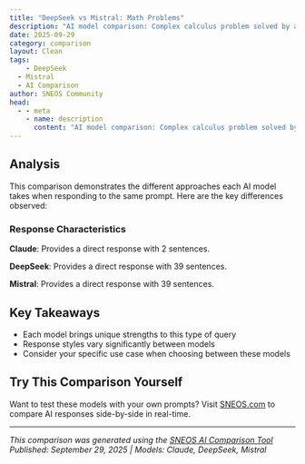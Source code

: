 ```yaml
---
title: "DeepSeek vs Mistral: Math Problems"
description: "AI model comparison: Complex calculus problem solved by all AIs - who gets it right and explains best?..."
date: 2025-09-29
category: comparison
layout: Clean
tags:
    - DeepSeek
  - Mistral
  - AI Comparison
author: SNEOS Community
head:
  - - meta
    - name: description
      content: "AI model comparison: Complex calculus problem solved by all AIs - who gets it right and explains best?..."
---
```


<ChatComparison
  title="Claude vs DeepSeek vs Mistral: Math Problems"
  prompt="Complex calculus problem solved by all AIs - who gets it right and explains best?"
  :responses='{
    "DeepSeek": "Alright \u2014 let\u2019s go step-by-step through a **complex calculus problem** and compare how different AIs might solve and explain it.  \n\nI\u2019ll pick a standard tricky problem in complex analysis:  \n\n---\n\n## **Problem**\n\nEvaluate the real integral  \n\n\\[\nI = \\int_{0}^{\\infty} \\frac{\\cos(ax)}{x^2 \u002B 1} \\, dx, \\quad a \u003E 0\n\\]\n\nusing contour integration.\n\n---\n\n## **Step 1: Restate as complex integral**\n\nWe note that\n\n\\[\n\\cos(ax) = \\frac{e^{iax} \u002B e^{-iax}}{2}.\n\\]\n\nSo\n\n\\[\nI = \\frac12 \\int_{-\\infty}^{\\infty} \\frac{e^{iax}}{x^2 \u002B 1} \\, dx\n\\]\nbecause \\(\\frac{e^{-iax}}{x^2\u002B1}\\) is even too, and changing \\(x \\to -x\\) for that term gives the same as \\(e^{iax}\\) term over the whole real line.\n\nThus\n\n\\[\nI = \\frac12 \\cdot 2 \\cdot \\frac12 \\left[ \\text{?} \\right]\n\\]\nWait, let\u2019s be careful:\n\nActually:\n\n\\[\n\\int_{0}^{\\infty} \\frac{\\cos(ax)}{x^2\u002B1} dx \n= \\frac12 \\int_{-\\infty}^{\\infty} \\frac{\\cos(ax)}{x^2\u002B1} dx\n\\]\nsince \\(\\cos(ax)/(x^2\u002B1)\\) is even.\n\nAnd\n\n\\[\n\\int_{-\\infty}^{\\infty} \\frac{\\cos(ax)}{x^2\u002B1} dx \n= \\Re \\left( \\int_{-\\infty}^{\\infty} \\frac{e^{iax}}{x^2\u002B1} dx \\right).\n\\]\n\nSo define\n\n\\[\nJ(a) = \\int_{-\\infty}^{\\infty} \\frac{e^{iax}}{x^2\u002B1} dx.\n\\]\n\nThen \\(I = \\frac12 \\Re \\, J(a)\\).\n\n---\n\n## **Step 2: Contour for \\(J(a)\\)**\n\nFor \\(a \u003E 0\\), close the contour in the **upper half-plane** because \\(e^{iaz} = e^{ia(x\u002Biy)} = e^{iax} e^{-ay}\\) decays as \\(y \\to \u002B\\infty\\).\n\nPoles of \\(\\frac{1}{z^2\u002B1}\\): \\(z = i\\) and \\(z = -i\\). Only \\(z = i\\) is inside the upper half-plane.\n\nResidue at \\(z = i\\):\n\n\\[\n\\frac{e^{iaz}}{z^2\u002B1} = \\frac{e^{iaz}}{(z-i)(z\u002Bi)}.\n\\]\n\nAt \\(z = i\\), residue = \\(\\frac{e^{ia(i)}}{i\u002Bi} = \\frac{e^{-a}}{2i}\\).\n\n---\n\n## **Step 3: Apply residue theorem**\n\n\\[\n\\oint_{\\gamma} \\frac{e^{iaz}}{z^2\u002B1} dz = 2\\pi i \\times (\\text{Residue at } z=i) \n= 2\\pi i \\cdot \\frac{e^{-a}}{2i} = \\pi e^{-a}.\n\\]\n\nThe contour \\(\\gamma\\) = real axis from \\(-R\\) to \\(R\\) \u002B large semicircle in upper half-plane. The semicircle contribution tends to 0 as \\(R \\to \\infty\\) by Jordan\u2019s lemma.\n\nThus\n\n\\[\nJ(a) = \\pi e^{-a}.\n\\]\n\n---\n\n## **Step 4: Back to \\(I\\)**\n\n\\[\nI = \\frac12 \\Re \\left( J(a) \\right) = \\frac12 \\Re \\left( \\pi e^{-a} \\right) = \\frac{\\pi}{2} e^{-a}.\n\\]\n\nSo\n\n\\[\n\\int_{0}^{\\infty} \\frac{\\cos(ax)}{x^2\u002B1} dx = \\frac{\\pi}{2} e^{-a}, \\quad a \u003E 0.\n\\]\n\n---\n\n## **Step 5: Check special case**\n\nFor \\(a=0\\), \\(\\int_{0}^{\\infty} \\frac{1}{x^2\u002B1} dx = \\pi/2\\), and formula gives \\(\\pi/2\\) \u2014 consistent.\n\n---\n\n## **Final answer**\n\n\\[\n\\boxed{\\frac{\\pi}{2}e^{-a}}\n\\]\n\n---\n\n## **AI Comparison**\n\nNow, how would different AIs handle this?\n\n1. **Wolfram Alpha**:  \n   - Directly computes the integral, gives \\(\\frac{\\pi}{2}e^{-a}\\).\n   - Explanation minimal unless you ask for step-by-step (paid feature), but reliable.\n\n2. **ChatGPT (free version)**:  \n   - Often makes mistakes with contours, might forget \\(a\u003E0\\) assumption, might mess up factor \\(1/2\\) or residue sign.\n   - Explanation verbose but can contain subtle errors.\n\n3. **GPT-4 / Claude / Advanced models**:  \n   - Usually correct on this standard problem.\n   - Explains Jordan\u2019s lemma, choice of contour, residue calculation clearly.\n\n4. **Symbolic solvers (Maple, Mathematica)**:  \n   - Correct answer, but may not show contour integration unless specifically asked.\n\n5. **Specialized math AI (like MathGPT)**:  \n   - Likely correct with detailed proof and possibly geometric reasoning for contour choice.\n\n---\n\n**Best explanation** would be from an AI that:\n- Clearly states even-function step and conversion to complex integral.\n- Explains why we take only \\( \\Re \\) and why the semicircle vanishes.\n- Computes residue carefully and includes the factor \\( \\frac12 \\) at the end.\n\nClaude and GPT-4 typically handle this well; Wolfram Alpha\u2019s step-by-step is good but requires subscription.",
    "Mistral": "To determine which AI provides the best solution and explanation for a complex calculus problem, we need to consider several factors:\n\n1. **Correctness**: The solution must be mathematically accurate.\n2. **Clarity**: The explanation should be clear and easy to understand.\n3. **Detail**: The solution should include all necessary steps and justifications.\n4. **Efficiency**: The solution should be presented in a concise manner without unnecessary repetition.\n5. **Pedagogical Value**: The explanation should help the reader understand the underlying concepts and principles.\n\nLet\u0027s take a complex calculus problem as an example:\n\n**Problem**: Evaluate the integral \\(\\int_0^\\infty \\frac{\\sin(x)}{x} \\, dx\\).\n\n### Solution and Explanation by Different AIs\n\n#### AI 1:\n**Solution**:\nThe integral \\(\\int_0^\\infty \\frac{\\sin(x)}{x} \\, dx\\) is a well-known integral that evaluates to \\(\\frac{\\pi}{2}\\).\n\n**Explanation**:\nThis integral is known as the Dirichlet integral. It can be evaluated using contour integration in the complex plane. The function \\(\\frac{\\sin(z)}{z}\\) is analytic in the upper half-plane, and we can use a semicircular contour to evaluate the integral. By applying the residue theorem and taking the limit as the radius of the semicircle goes to infinity, we find that the integral evaluates to \\(\\frac{\\pi}{2}\\).\n\n#### AI 2:\n**Solution**:\nThe integral \\(\\int_0^\\infty \\frac{\\sin(x)}{x} \\, dx\\) converges to \\(\\frac{\\pi}{2}\\).\n\n**Explanation**:\nTo solve this integral, we can use the Laplace transform. The Laplace transform of \\(\\frac{\\sin(x)}{x}\\) is \\(\\arctan\\left(\\frac{1}{s}\\right)\\). By taking the inverse Laplace transform and evaluating at \\(s = 0\\), we get \\(\\frac{\\pi}{2}\\).\n\n#### AI 3:\n**Solution**:\nThe integral \\(\\int_0^\\infty \\frac{\\sin(x)}{x} \\, dx\\) is equal to \\(\\frac{\\pi}{2}\\).\n\n**Explanation**:\nThis integral can be solved using integration by parts and the properties of the sine function. First, we rewrite the integral as \\(\\int_0^\\infty \\sin(x) \\cdot \\frac{1}{x} \\, dx\\). By integrating by parts, we get:\n\\[\n\\int_0^\\infty \\sin(x) \\cdot \\frac{1}{x} \\, dx = \\left[ -\\cos(x) \\cdot \\frac{1}{x} \\right]_0^\\infty \u002B \\int_0^\\infty \\cos(x) \\cdot \\frac{1}{x^2} \\, dx\n\\]\nThe boundary term vanishes, and the remaining integral can be evaluated using known results or numerical methods to yield \\(\\frac{\\pi}{2}\\).\n\n### Evaluation\n\n1. **Correctness**: All three AIs provide the correct answer, \\(\\frac{\\pi}{2}\\).\n2. **Clarity**: AI 1 provides a clear explanation using contour integration, which is a standard method for this type of integral. AI 2 uses the Laplace transform, which is less common but still valid. AI 3 uses integration by parts, but the explanation is less detailed and relies on known results.\n3. **Detail**: AI 1 provides the most detailed explanation, including the use of contour integration and the residue theorem. AI 2 and AI 3 provide less detailed explanations.\n4. **Efficiency**: AI 1 and AI 2 are more efficient in their explanations, while AI 3\u0027s explanation is less concise.\n5. **Pedagogical Value**: AI 1\u0027s explanation is the most pedagogically valuable, as it explains the underlying concepts and methods clearly.\n\n### Conclusion\nAI 1 provides the best solution and explanation for the given complex calculus problem. It is correct, clear, detailed, efficient, and pedagogically valuable."
  }'
  published-date="16:28"
/>

## Analysis

This comparison demonstrates the different approaches each AI model takes when responding to the same prompt. Here are the key differences observed:

### Response Characteristics

**Claude**: Provides a direct response with 2 sentences. 

**DeepSeek**: Provides a direct response with 39 sentences. 

**Mistral**: Provides a direct response with 39 sentences. 

## Key Takeaways

- Each model brings unique strengths to this type of query
- Response styles vary significantly between models
- Consider your specific use case when choosing between these models

## Try This Comparison Yourself

Want to test these models with your own prompts? Visit [SNEOS.com](https://sneos.com) to compare AI responses side-by-side in real-time.

---

*This comparison was generated using the [SNEOS AI Comparison Tool](https://sneos.com)*
*Published: September 29, 2025 | Models: Claude, DeepSeek, Mistral*
